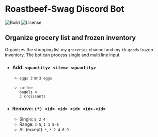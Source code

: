 # Roastbeef-Swag Discord Bot

![Build](https://github.com/maribowman/roastbeef-swag/actions/workflows/build.yml/badge.svg)
![License](https://img.shields.io/badge/License-Apache%202.0-green.svg)

## Organize grocery list and frozen inventory

Organizes the shopping list my `groceries` channel and my `tk-goods` frozen inventory. The bot can process single and
multi line input.

- ### Add: `<quantity> <item> <quantity>`
    - `eggs 3` or `3 eggs`
    - ```
      coffee
      bagels 4
      3 croissants
       ```

- ### Remove: `(*) <id> <id> <id> <id>-<id>`
    - Single: `5`, `2 4`
    - Range: `3-5`, `1 3 5-8`
    - All (except): `*`, `* 2 4 6-9`
